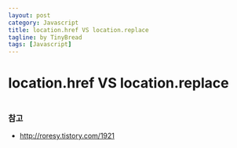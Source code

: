 ```yaml
---
layout: post
category: Javascript
title: location.href VS location.replace
tagline: by TinyBread
tags: [Javascript]
---
```


<!--more-->


  
# location.href VS location.replace


<img src="/assets/themes/Snail/img/Javascript/href_VS_replace/href와replace차이.PNG" alt="">


### 참고
* [http://roresy.tistory.com/1921 ](http://roresy.tistory.com/1921)

